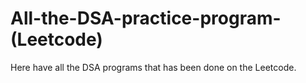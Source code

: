 # All-the-DSA-practice-program-(Leetcode)
Here have all the DSA programs that has been done on the Leetcode.
